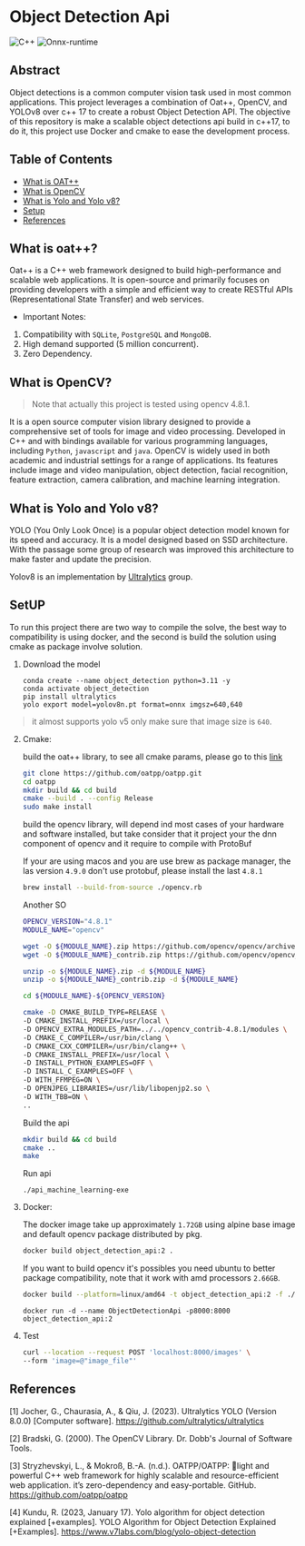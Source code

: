# **Object Detection Api**

<div align="left" >
    <img alt="C++" src="https://img.shields.io/badge/C++-17-blue.svg?style=flat&logo=c%2B%2B"> <img alt="Onnx-runtime" src="https://img.shields.io/badge/OnnxRuntime-717272.svg?logo=Onnx&logoColor=white">
</div>


## Abstract

Object detections is a common computer vision task used in most common applications. This project leverages a combination of Oat++, OpenCV, and YOLOv8 over c++ 17 to create a robust Object Detection API. The objective of this repository is make a scalable object detections api build in c++17, to do it, this project use Docker and cmake to ease the development process.

## Table of Contents
- [What is OAT++](#what-is-oat)
- [What is OpenCV](#what-is-opencv)
- [What is Yolo and Yolo v8?](#what-is-yolo-and-yolo-v8)
- [Setup](#setup)
- [References](#references)

## What is oat++?

Oat++ is a C++ web framework designed to build high-performance and scalable web applications. It is open-source and primarily focuses on providing developers with a simple and efficient way to create RESTful APIs (Representational State Transfer) and web services.

- Important Notes:
1. Compatibility with `SQLite`, `PostgreSQL` and `MongoDB`.
2. High demand supported (5 million concurrent).
3. Zero Dependency.

## What is OpenCV?

> Note that actually this project is tested using opencv 4.8.1.

It is a open source computer vision library designed to provide a comprehensive set of tools for image and video processing. Developed in C++ and with bindings available for various programming languages, including `Python`, `javascript` and `java`. OpenCV is widely used in both academic and industrial settings for a range of applications. Its features include image and video manipulation, object detection, facial recognition, feature extraction, camera calibration, and machine learning integration.

## What is Yolo and Yolo v8?


YOLO (You Only Look Once) is a popular object detection model known for its speed and accuracy. It is a model designed based on SSD architecture. With the passage some group of research was improved this architecture to make faster and update the precision.

Yolov8 is an implementation by [Ultralytics](https://docs.ultralytics.com) group.


## SetUP

To run this project there are two way to compile the solve, the best way to compatibility is using docker, and the second is build the solution using cmake as package involve solution.


1. Download the model 

    ```
    conda create --name object_detection python=3.11 -y
    conda activate object_detection
    pip install ultralytics
    yolo export model=yolov8n.pt format=onnx imgsz=640,640  
    ```
> it almost supports yolo v5  only make sure that image size is `640`.


2. Cmake:

    build the oat++ library, to see all cmake params, please go to this [link](https://oatpp.io/docs/installation/unix-linux/)
    
    ```bash
    git clone https://github.com/oatpp/oatpp.git
    cd oatpp
    mkdir build && cd build
    cmake --build . --config Release 
    sudo make install
    ```

    build the opencv library, will depend ind most cases of your hardware and software installed, but take consider that it project your the dnn component of opencv and it require to compile with ProtoBuf

    If your are using macos and you are use brew as package manager, the las version `4.9.0` don't use protobuf, please install the last `4.8.1`
    
    ```bash 
    brew install --build-from-source ./opencv.rb    
    ```

    Another SO
    
    ```bash
    OPENCV_VERSION="4.8.1"
    MODULE_NAME="opencv"

    wget -O ${MODULE_NAME}.zip https://github.com/opencv/opencv/archive/${OPENCV_VERSION}.zip && \
    wget -O ${MODULE_NAME}_contrib.zip https://github.com/opencv/opencv_contrib/archive/${OPENCV_VERSION}.zip
    
    unzip -o ${MODULE_NAME}.zip -d ${MODULE_NAME}
    unzip -o ${MODULE_NAME}_contrib.zip -d ${MODULE_NAME}

    cd ${MODULE_NAME}-${OPENCV_VERSION}

    cmake -D CMAKE_BUILD_TYPE=RELEASE \
    -D CMAKE_INSTALL_PREFIX=/usr/local \
    -D OPENCV_EXTRA_MODULES_PATH=../../opencv_contrib-4.8.1/modules \
    -D CMAKE_C_COMPILER=/usr/bin/clang \
    -D CMAKE_CXX_COMPILER=/usr/bin/clang++ \
    -D CMAKE_INSTALL_PREFIX=/usr/local \
    -D INSTALL_PYTHON_EXAMPLES=OFF \
    -D INSTALL_C_EXAMPLES=OFF \
    -D WITH_FFMPEG=ON \
    -D OPENJPEG_LIBRARIES=/usr/lib/libopenjp2.so \
    -D WITH_TBB=ON \
    ..
    ```

    Build the api

    ```bash
    mkdir build && cd build  
    cmake ..
    make
    ```

    Run api
    ```
    ./api_machine_learning-exe
    ```

    
3. Docker:

    The docker image take up approximately `1.72GB` using alpine base image  and default opencv package distributed by pkg.

    ```bash
    docker build object_detection_api:2 .
    ```

    If you want to build opencv it's possibles you need ubuntu to better package compatibility, note that it work with amd processors `2.66GB`.

    ```bash
    docker build --platform=linux/amd64 -t object_detection_api:2 -f ./dockerfile_custom
    ```

    ```
    docker run -d --name ObjectDetectionApi -p8000:8000 object_detection_api:2
    ```


4. Test 

    ```bash
    curl --location --request POST 'localhost:8000/images' \
    --form 'image=@"image_file"'
    ```

## References
[1] Jocher, G., Chaurasia, A., & Qiu, J. (2023). Ultralytics YOLO (Version 8.0.0) [Computer software]. https://github.com/ultralytics/ultralytics

[2] Bradski, G. (2000). The OpenCV Library. Dr. Dobb&#x27;s Journal of Software Tools.

[3] Stryzhevskyi, L., & Mokroß, B.-A. (n.d.). OATPP/OATPP: 🌱light and powerful C++ web framework for highly scalable and resource-efficient web application. it’s zero-dependency and easy-portable. GitHub. https://github.com/oatpp/oatpp 

[4] Kundu, R. (2023, January 17). Yolo algorithm for object detection explained [+examples]. YOLO Algorithm for Object Detection Explained [+Examples]. https://www.v7labs.com/blog/yolo-object-detection 


<!-- https://github.com/petronetto/opencv-alpine/tree/master -->